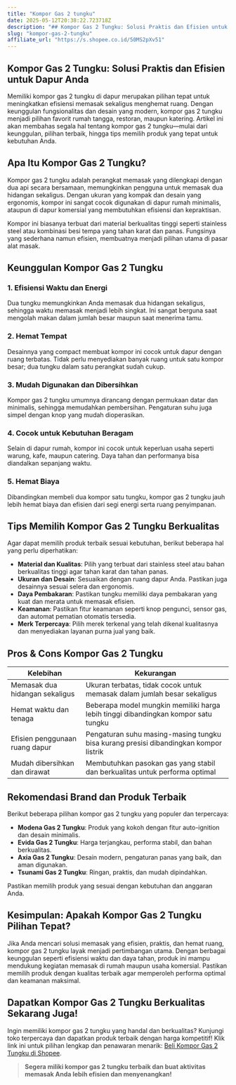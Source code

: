 ```yaml
---
title: "Kompor Gas 2 tungku"
date: 2025-05-12T20:38:22.723718Z
description: "## Kompor Gas 2 Tungku: Solusi Praktis dan Efisien untuk Dapur Anda..."
slug: "kompor-gas-2-tungku"
affiliate_url: "https://s.shopee.co.id/50MS2pXv51"
---
```

## Kompor Gas 2 Tungku: Solusi Praktis dan Efisien untuk Dapur Anda

Memiliki kompor gas 2 tungku di dapur merupakan pilihan tepat untuk meningkatkan efisiensi memasak sekaligus menghemat ruang. Dengan keunggulan fungsionalitas dan desain yang modern, kompor gas 2 tungku menjadi pilihan favorit rumah tangga, restoran, maupun katering. Artikel ini akan membahas segala hal tentang kompor gas 2 tungku—mulai dari keunggulan, pilihan terbaik, hingga tips memilih produk yang tepat untuk kebutuhan Anda.

## Apa Itu Kompor Gas 2 Tungku?

Kompor gas 2 tungku adalah perangkat memasak yang dilengkapi dengan dua api secara bersamaan, memungkinkan pengguna untuk memasak dua hidangan sekaligus. Dengan ukuran yang kompak dan desain yang ergonomis, kompor ini sangat cocok digunakan di dapur rumah minimalis, ataupun di dapur komersial yang membutuhkan efisiensi dan kepraktisan.

Kompor ini biasanya terbuat dari material berkualitas tinggi seperti stainless steel atau kombinasi besi tempa yang tahan karat dan panas. Fungsinya yang sederhana namun efisien, membuatnya menjadi pilihan utama di pasar alat masak.

## Keunggulan Kompor Gas 2 Tungku

### 1. Efisiensi Waktu dan Energi
Dua tungku memungkinkan Anda memasak dua hidangan sekaligus, sehingga waktu memasak menjadi lebih singkat. Ini sangat berguna saat mengolah makan dalam jumlah besar maupun saat menerima tamu.

### 2. Hemat Tempat
Desainnya yang compact membuat kompor ini cocok untuk dapur dengan ruang terbatas. Tidak perlu menyediakan banyak ruang untuk satu kompor besar; dua tungku dalam satu perangkat sudah cukup.

### 3. Mudah Digunakan dan Dibersihkan
Kompor gas 2 tungku umumnya dirancang dengan permukaan datar dan minimalis, sehingga memudahkan pembersihan. Pengaturan suhu juga simpel dengan knop yang mudah dioperasikan.

### 4. Cocok untuk Kebutuhan Beragam
Selain di dapur rumah, kompor ini cocok untuk keperluan usaha seperti warung, kafe, maupun catering. Daya tahan dan performanya bisa diandalkan sepanjang waktu.

### 5. Hemat Biaya
Dibandingkan membeli dua kompor satu tungku, kompor gas 2 tungku jauh lebih hemat biaya dan efisien dari segi energi serta ruang penyimpanan.

## Tips Memilih Kompor Gas 2 Tungku Berkualitas

Agar dapat memilih produk terbaik sesuai kebutuhan, berikut beberapa hal yang perlu diperhatikan:

- **Material dan Kualitas**: Pilih yang terbuat dari stainless steel atau bahan berkualitas tinggi agar tahan karat dan tahan panas.
- **Ukuran dan Desain**: Sesuaikan dengan ruang dapur Anda. Pastikan juga desainnya sesuai selera dan ergonomis.
- **Daya Pembakaran**: Pastikan tungku memiliki daya pembakaran yang kuat dan merata untuk memasak efisien.
- **Keamanan**: Pastikan fitur keamanan seperti knop pengunci, sensor gas, dan automat pematian otomatis tersedia.
- **Merk Terpercaya**: Pilih merek terkenal yang telah dikenal kualitasnya dan menyediakan layanan purna jual yang baik.

## Pros & Cons Kompor Gas 2 Tungku

| **Kelebihan** | **Kekurangan** |
|----------------|----------------|
| Memasak dua hidangan sekaligus | Ukuran terbatas, tidak cocok untuk memasak dalam jumlah besar sekaligus |
| Hemat waktu dan tenaga | Beberapa model mungkin memiliki harga lebih tinggi dibandingkan kompor satu tungku |
| Efisien penggunaan ruang dapur | Pengaturan suhu masing-masing tungku bisa kurang presisi dibandingkan kompor listrik |
| Mudah dibersihkan dan dirawat | Membutuhkan pasokan gas yang stabil dan berkualitas untuk performa optimal |

## Rekomendasi Brand dan Produk Terbaik

Berikut beberapa pilihan kompor gas 2 tungku yang populer dan terpercaya:

- **Modena Gas 2 Tungku**: Produk yang kokoh dengan fitur auto-ignition dan desain minimalis.
- **Evida Gas 2 Tungku**: Harga terjangkau, performa stabil, dan bahan berkualitas.
- **Axia Gas 2 Tungku**: Desain modern, pengaturan panas yang baik, dan aman digunakan.
- **Tsunami Gas 2 Tungku**: Ringan, praktis, dan mudah dipindahkan.

Pastikan memilih produk yang sesuai dengan kebutuhan dan anggaran Anda.

## Kesimpulan: Apakah Kompor Gas 2 Tungku Pilihan Tepat?

Jika Anda mencari solusi memasak yang efisien, praktis, dan hemat ruang, kompor gas 2 tungku layak menjadi pertimbangan utama. Dengan berbagai keunggulan seperti efisiensi waktu dan daya tahan, produk ini mampu mendukung kegiatan memasak di rumah maupun usaha komersial. Pastikan memilih produk dengan kualitas terbaik agar memperoleh performa optimal dan keamanan maksimal.

## Dapatkan Kompor Gas 2 Tungku Berkualitas Sekarang Juga!

Ingin memiliki kompor gas 2 tungku yang handal dan berkualitas? Kunjungi toko terpercaya dan dapatkan produk terbaik dengan harga kompetitif! Klik link ini untuk pilihan lengkap dan penawaran menarik: [Beli Kompor Gas 2 Tungku di Shopee](https://s.shopee.co.id/50MS2pXv51).

> **Segera miliki kompor gas 2 tungku terbaik dan buat aktivitas memasak Anda lebih efisien dan menyenangkan!**